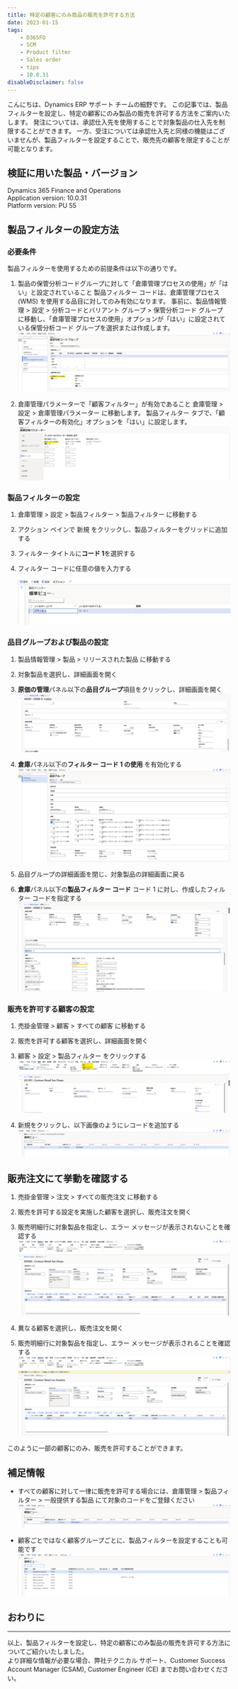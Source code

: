```yaml
---
title: 特定の顧客にのみ商品の販売を許可する方法
date: 2023-01-15
tags: 
    - D365FO
    - SCM
    - Product filter
    - Sales order
    - tips
    - 10.0.31
disableDisclaimer: false
---
```


こんにちは、Dynamics ERP サポート チームの細野です。
この記事では、製品フィルターを設定し、特定の顧客にのみ製品の販売を許可する方法をご案内いたします。
発注については、承認仕入先を使用することで対象製品の仕入先を制限することができます。
一方、受注については承認仕入先と同様の機能はございませんが、製品フィルターを設定することで、販売先の顧客を限定することが可能となります。  

<!-- more -->
## 検証に用いた製品・バージョン
Dynamics 365 Finance and Operations      
Application version: 10.0.31  
Platform version: PU 55

## 製品フィルターの設定方法

### 必要条件
製品フィルターを使用するための前提条件は以下の通りです。
1. 製品の保管分析コードグループに対して「倉庫管理プロセスの使用」が「はい」と設定されていること
    製品フィルター コードは、倉庫管理プロセス (WMS) を使用する品目に対してのみ有効になります。
    事前に、製品情報管理 > 設定 > 分析コードとバリアント グループ > 保管分析コード グループ に移動し、「倉庫管理プロセスの使用」オプションが「はい」に設定されている保管分析コード グループを選択または作成します。
    ![](./product-filter/pic1.png)

1. 倉庫管理パラメーターで「顧客フィルター」が有効であること
    倉庫管理 > 設定 > 倉庫管理パラメーター に移動します。 製品フィルター タブで、「顧客フィルターの有効化」オプションを「はい」に設定します。
    ![](./product-filter/pic2.png)


### 製品フィルターの設定
1. 倉庫管理 > 設定 > 製品フィルター > 製品フィルター に移動する

1. アクション ペインで 新規 をクリックし、製品フィルターをグリッドに追加する

1. フィルター タイトルに**コード 1**を選択する

1. フィルター コードに任意の値を入力する

    ![](./product-filter/pic3.png)


### 品目グループおよび製品の設定
1. 製品情報管理 > 製品 > リリースされた製品 に移動する

1. 対象製品を選択し、詳細画面を開く

1. **原価の管理**パネル以下の**品目グループ**項目をクリックし、詳細画面を開く
  ![](./product-filter/pic4.png)

1. **倉庫**パネル以下の**フィルター コード 1 の使用** を有効化する
  ![](./product-filter/pic5.png)

1. 品目グループの詳細画面を閉じ、対象製品の詳細画面に戻る

1. **倉庫**パネル以下の**製品フィルター コード** コード 1 に対し、作成したフィルター コードを指定する
  ![](./product-filter/pic6.png)

### 販売を許可する顧客の設定
1. 売掛金管理 > 顧客 > すべての顧客 に移動する

1. 販売を許可する顧客を選択し、詳細画面を開く

1. 顧客 > 設定 > 製品フィルター をクリックする
  ![](./product-filter/pic7.png)

1. 新規をクリックし、以下画像のようにレコードを追加する
  ![](./product-filter/pic8.png)


## 販売注文にて挙動を確認する
1. 売掛金管理 > 注文 > すべての販売注文 に移動する

1. 販売を許可する設定を実施した顧客を選択し、販売注文を開く

1. 販売明細行に対象製品を指定し、エラー メッセージが表示されないことを確認する
  ![](./product-filter/pic9.png)

1. 異なる顧客を選択し、販売注文を開く

1. 販売明細行に対象製品を指定し、エラー メッセージが表示されることを確認する
  ![](./product-filter/pic10.png)


このように一部の顧客にのみ、販売を許可することができます。

## 補足情報
- すべての顧客に対して一律に販売を許可する場合には、倉庫管理 > 製品フィルター > 一般提供する製品 にて対象のコードをご登録ください
  ![](./product-filter/pic11.png)

- 顧客ごとではなく顧客グループごとに、製品フィルターを設定することも可能です
  ![](./product-filter/pic12.png)

## おわりに
---
以上、製品フィルターを設定し、特定の顧客にのみ製品の販売を許可する方法についてご紹介いたしました。  
より詳細な情報が必要な場合、弊社テクニカル サポート、Customer Success Account Manager (CSAM), Customer Engineer (CE) までお問い合わせください。